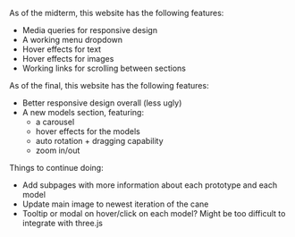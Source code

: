 As of the midterm, this website has the following features:
* Media queries for responsive design
* A working menu dropdown
* Hover effects for text
* Hover effects for images
* Working links for scrolling between sections

As of the final, this website has the following features:
* Better responsive design overall (less ugly)
* A new models section, featuring:
    * a carousel
    * hover effects for the models
    * auto rotation + dragging capability
    * zoom in/out


Things to continue doing:
* Add subpages with more information about each prototype and each model
* Update main image to newest iteration of the cane
* Tooltip or modal on hover/click on each model? Might be too difficult to integrate with three.js
